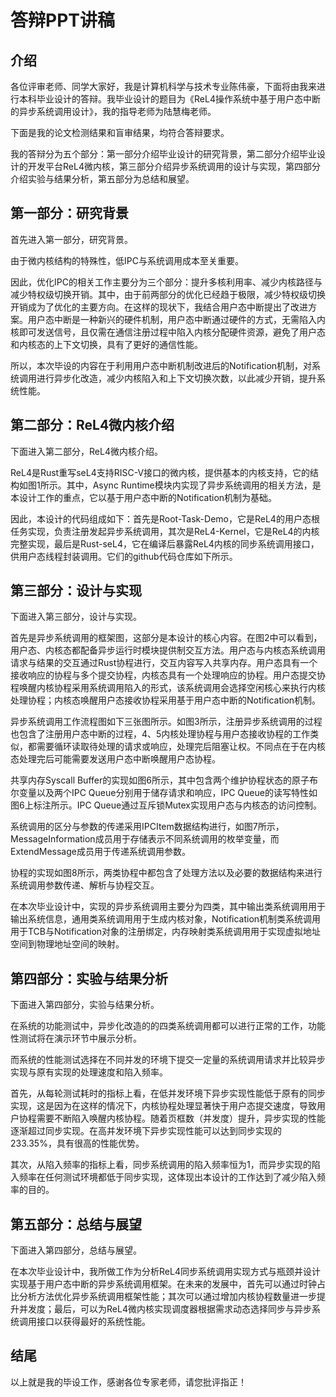 # 答辩PPT讲稿
## 介绍
各位评审老师、同学大家好，我是计算机科学与技术专业陈伟豪，下面将由我来进行本科毕业设计的答辩。我毕业设计的题目为《ReL4操作系统中基于用户态中断的异步系统调用设计》，我的指导老师为陆慧梅老师。

下面是我的论文检测结果和盲审结果，均符合答辩要求。

我的答辩分为五个部分：第一部分介绍毕业设计的研究背景，第二部分介绍毕业设计的开发平台ReL4微内核，第三部分介绍异步系统调用的设计与实现，第四部分介绍实验与结果分析，第五部分为总结和展望。

## 第一部分：研究背景
首先进入第一部分，研究背景。

由于微内核结构的特殊性，低IPC与系统调用成本至关重要。

因此，优化IPC的相关工作主要分为三个部分：提升多核利用率、减少内核路径与减少特权级切换开销。其中，由于前两部分的优化已经趋于极限，减少特权级切换开销成为了优化的主要方向。在这样的现状下，我结合用户态中断提出了改进方案。用户态中断是一种新兴的硬件机制，用户态中断通过硬件的方式，无需陷入内核即可发送信号，且仅需在通信注册过程中陷入内核分配硬件资源，避免了用户态和内核态的上下文切换，具有了更好的通信性能。

所以，本次毕设的内容在于利用用户态中断机制改进后的Notification机制，对系统调用进行异步化改造，减少内核陷入和上下文切换次数，以此减少开销，提升系统性能。

## 第二部分：ReL4微内核介绍
下面进入第二部分，ReL4微内核介绍。

ReL4是Rust重写seL4支持RISC-V接口的微内核，提供基本的内核支持，它的结构如图1所示。其中，Async Runtime模块内实现了异步系统调用的相关方法，是本设计工作的重点，它以基于用户态中断的Notification机制为基础。

因此，本设计的代码组成如下：首先是Root-Task-Demo，它是ReL4的用户态根任务实现，负责注册发起异步系统调用，其次是ReL4-Kernel，它是ReL4的内核完整实现，最后是Rust-seL4，它在编译后暴露ReL4内核的同步系统调用接口，供用户态线程封装调用。它们的github代码仓库如下所示。

## 第三部分：设计与实现
下面进入第三部分，设计与实现。

首先是异步系统调用的框架图，这部分是本设计的核心内容。在图2中可以看到，用户态、内核态都配备异步运行时模块提供制交互方法。用户态与内核态系统调用请求与结果的交互通过Rust协程进行，交互内容写入共享内存。用户态具有一个接收响应的协程与多个提交协程，内核态具有一个处理响应的协程。用户态提交协程唤醒内核协程采用系统调用陷入的形式，该系统调用会选择空闲核心来执行内核处理协程；内核态唤醒用户态接收协程采用基于用户态中断的Notification机制。

异步系统调用工作流程图如下三张图所示。如图3所示，注册异步系统调用的过程也包含了注册用户态中断的过程，4、5内核处理协程与用户态接收协程的工作类似，都需要循环读取待处理的请求或响应，处理完后阻塞让权。不同点在于在内核态处理完后可能需要发送用户态中断唤醒用户态协程。

共享内存Syscall Buffer的实现如图6所示，其中包含两个维护协程状态的原子布尔变量以及两个IPC Queue分别用于储存请求和响应，IPC Queue的读写特性如图6上标注所示。IPC Queue通过互斥锁Mutex实现用户态与内核态的访问控制。

系统调用的区分与参数的传递采用IPCItem数据结构进行，如图7所示，MessageInformation成员用于存储表示不同系统调用的枚举变量，而ExtendMessage成员用于传递系统调用参数。

协程的实现如图8所示，两类协程中都包含了处理方法以及必要的数据结构来进行系统调用参数传递、解析与协程交互。

在本次毕业设计中，实现的异步系统调用主要分为四类，其中输出类系统调用用于输出系统信息，通用类系统调用用于生成内核对象，Notification机制类系统调用用于TCB与Notification对象的注册绑定，内存映射类系统调用用于实现虚拟地址空间到物理地址空间的映射。


## 第四部分：实验与结果分析
下面进入第四部分，实验与结果分析。

在系统的功能测试中，异步化改造的的四类系统调用都可以进行正常的工作，功能性测试将在演示环节中展示分析。

而系统的性能测试选择在不同并发的环境下提交一定量的系统调用请求并比较异步实现与原有实现的处理速度和陷入频率。

首先，从每轮测试耗时的指标上看，在低并发环境下异步实现性能低于原有的同步实现，这是因为在这样的情况下，内核协程处理显著快于用户态提交速度，导致用户协程需要不断陷入唤醒内核协程。随着页框数（并发度）提升，异步实现的性能逐渐超过同步实现。在高并发环境下异步实现性能可以达到同步实现的233.35%，具有很高的性能优势。

其次，从陷入频率的指标上看，同步系统调用的陷入频率恒为1，而异步实现的陷入频率在任何测试环境都低于同步实现，这体现出本设计的工作达到了减少陷入频率的目的。

## 第五部分：总结与展望
下面进入第四部分，总结与展望。

在本次毕业设计中，我所做工作为分析ReL4同步系统调用实现方式与瓶颈并设计实现基于用户态中断的异步系统调用框架。在未来的发展中，首先可以通过时钟占比分析方法优化异步系统调用框架性能；其次可以通过增加内核协程数量进一步提升并发度；最后，可以为ReL4微内核实现调度器根据需求动态选择同步与异步系统调用接口以获得最好的系统性能。

## 结尾
以上就是我的毕设工作，感谢各位专家老师，请您批评指正！

